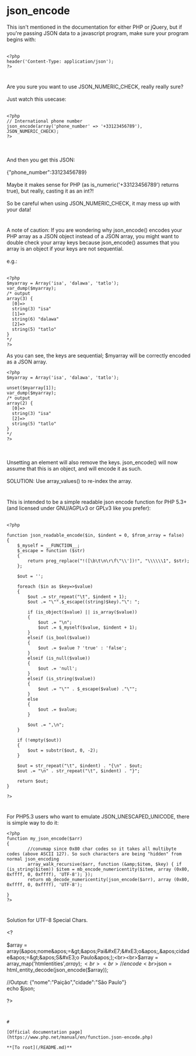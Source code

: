 # json_encode



This isn&apos;t mentioned in the documentation for either PHP or jQuery, but if you&apos;re passing JSON data to a javascript program, make sure your program begins with:<br><br>

```
<?php
header('Content-Type: application/json');
?>
```
  

#

Are you sure you want to use JSON_NUMERIC_CHECK, really really sure?<br><br>Just watch this usecase:<br><br>

```
<?php
// International phone number
json_encode(array('phone_number' => '+33123456789'), JSON_NUMERIC_CHECK);
?>
```
<br><br>And then you get this JSON:<br><br>{"phone_number":33123456789}<br><br>Maybe it makes sense for PHP (as is_numeric(&apos;+33123456789&apos;) returns true), but really, casting it as an int?!<br><br>So be careful when using JSON_NUMERIC_CHECK, it may mess up with your data!  

#

A note of caution: If you are wondering why json_encode() encodes your PHP array as a JSON object instead of a JSON array, you might want to double check your array keys because json_encode() assumes that you array is an object if your keys are not sequential.<br><br>e.g.:<br><br>

```
<?php
$myarray = Array('isa', 'dalawa', 'tatlo');
var_dump($myarray);
/* output
array(3) {
  [0]=>
  string(3) "isa"
  [1]=>
  string(6) "dalawa"
  [2]=>
  string(5) "tatlo"
}
*/
?>
```


As you can see, the keys are sequential; $myarray will be correctly encoded as a JSON array.



```
<?php
$myarray = Array('isa', 'dalawa', 'tatlo');

unset($myarray[1]);
var_dump($myarray);
/* output
array(2) {
  [0]=>
  string(3) "isa"
  [2]=>
  string(5) "tatlo"
}
*/
?>
```
<br><br>Unsetting an element will also remove the keys. json_encode() will now assume that this is an object, and will encode it as such.<br><br>SOLUTION: Use array_values() to re-index the array.  

#

This is intended to be a simple readable json encode function for PHP 5.3+ (and licensed under GNU/AGPLv3 or GPLv3 like you prefer):<br><br>

```
<?php

function json_readable_encode($in, $indent = 0, $from_array = false)
{
    $_myself = __FUNCTION__;
    $_escape = function ($str)
    {
        return preg_replace("!([\b\t\n\r\f\"\\'])!", "\\\\\\1", $str);
    };

    $out = '';

    foreach ($in as $key=>$value)
    {
        $out .= str_repeat("\t", $indent + 1);
        $out .= "\"".$_escape((string)$key)."\": ";

        if (is_object($value) || is_array($value))
        {
            $out .= "\n";
            $out .= $_myself($value, $indent + 1);
        }
        elseif (is_bool($value))
        {
            $out .= $value ? 'true' : 'false';
        }
        elseif (is_null($value))
        {
            $out .= 'null';
        }
        elseif (is_string($value))
        {
            $out .= "\"" . $_escape($value) ."\"";
        }
        else
        {
            $out .= $value;
        }

        $out .= ",\n";
    }

    if (!empty($out))
    {
        $out = substr($out, 0, -2);
    }

    $out = str_repeat("\t", $indent) . "{\n" . $out;
    $out .= "\n" . str_repeat("\t", $indent) . "}";

    return $out;
}

?>
```
  

#

For PHP5.3 users who want to emulate JSON_UNESCAPED_UNICODE, there is simple way to do it:<br>

```
<?php
function my_json_encode($arr)
{
        //convmap since 0x80 char codes so it takes all multibyte codes (above ASCII 127). So such characters are being "hidden" from normal json_encoding
        array_walk_recursive($arr, function (&amp;$item, $key) { if (is_string($item)) $item = mb_encode_numericentity($item, array (0x80, 0xffff, 0, 0xffff), 'UTF-8'); });
        return mb_decode_numericentity(json_encode($arr), array (0x80, 0xffff, 0, 0xffff), 'UTF-8');

}
?>
```
  

#

Solution for UTF-8 Special Chars.<br><br>&lt;?<br><br>$array = array(&apos;nome&apos;=&gt;&apos;Pai&#xE7;&#xE3;o&apos;,&apos;cidade&apos;=&gt;&apos;S&#xE3;o Paulo&apos;);<br><br>$array = array_map(&apos;htmlentities&apos;,$array);<br><br>//encode<br>$json = html_entity_decode(json_encode($array));<br><br>//Output: {"nome":"Pai&#xE7;&#xE3;o","cidade":"S&#xE3;o Paulo"}<br>echo $json;<br><br>?>
```
  

#

[Official documentation page](https://www.php.net/manual/en/function.json-encode.php)

**[To root](/README.md)**